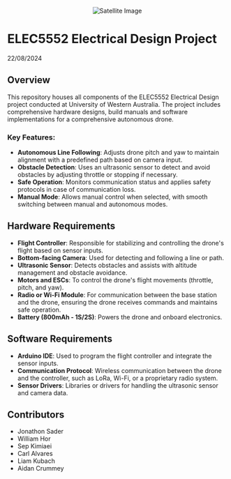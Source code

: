 <p align="center">
  <img src="https://images.vexels.com/media/users/3/211832/isolated/preview/6cf8973206c1bb2b7bdae961387c2e6f-drone-quad-front.png" alt="Satellite Image">
  <h1>ELEC5552 Electrical Design Project</h1>
  <p1>22/08/2024</p1>
</p>

## Overview
This repository houses all components of the ELEC5552 Electrical Design project conducted at University of Western Australia. The project includes comprehensive hardware designs, build manuals and software implementations for a comprehensive autonomous drone.

### Key Features:
- **Autonomous Line Following**: Adjusts drone pitch and yaw to maintain alignment with a predefined path based on camera input.
- **Obstacle Detection**: Uses an ultrasonic sensor to detect and avoid obstacles by adjusting throttle or stopping if necessary.
- **Safe Operation**: Monitors communication status and applies safety protocols in case of communication loss.
- **Manual Mode**: Allows manual control when selected, with smooth switching between manual and autonomous modes.


## Hardware Requirements

- **Flight Controller**: Responsible for stabilizing and controlling the drone's flight based on sensor inputs.
- **Bottom-facing Camera**: Used for detecting and following a line or path.
- **Ultrasonic Sensor**: Detects obstacles and assists with altitude management and obstacle avoidance.
- **Motors and ESCs**: To control the drone's flight movements (throttle, pitch, and yaw).
- **Radio or Wi-Fi Module**: For communication between the base station and the drone, ensuring the drone receives commands and maintains safe operation.
- **Battery (800mAh - 1S/2S)**: Powers the drone and onboard electronics.

## Software Requirements

- **Arduino IDE**: Used to program the flight controller and integrate the sensor inputs.
- **Communication Protocol**: Wireless communication between the drone and the controller, such as LoRa, Wi-Fi, or a proprietary radio system.
- **Sensor Drivers**: Libraries or drivers for handling the ultrasonic sensor and camera data.

## Contributors
- Jonathon Sader
- William Hor
- Sep Kimiaei
- Carl Alvares
- Liam Kubach
- Aidan Crummey



